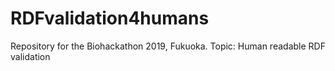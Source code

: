 # RDFvalidation4humans
Repository for the Biohackathon 2019, Fukuoka. Topic: Human readable RDF validation
